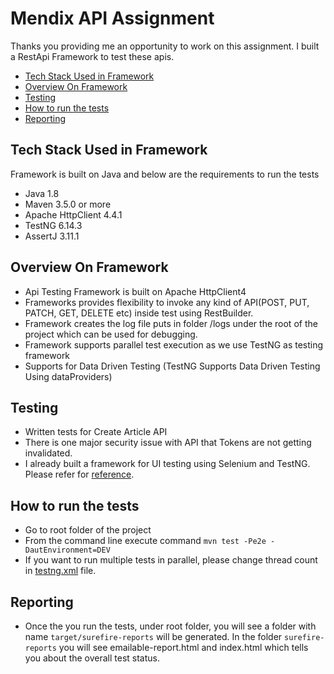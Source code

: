 # Mendix API Assignment

Thanks you providing me an opportunity to work on this assignment. I built a RestApi Framework to test these apis.

* [Tech Stack Used in Framework](#tech-stack-used-in-framework)
* [Overview On Framework](#Overview-On-Framework)
* [Testing](#testing)
* [How to run the tests](#how-to-run-the-tests)
* [Reporting](#reporting)

## Tech Stack Used in Framework

Framework is built on Java and below are the requirements to run the tests

* Java 1.8
* Maven 3.5.0 or more
* Apache HttpClient 4.4.1
* TestNG 6.14.3
* AssertJ 3.11.1

## Overview On Framework

* Api Testing Framework is built on Apache HttpClient4
* Frameworks provides flexibility to invoke any kind of API(POST, PUT, PATCH, GET, DELETE etc) inside test using RestBuilder.
* Framework creates the log file puts in folder /logs under the root of the project which can be used for debugging.
* Framework supports parallel test execution as we use TestNG as testing framework
* Supports for Data Driven Testing (TestNG Supports Data Driven Testing Using dataProviders)

## Testing

* Written tests for Create Article API
* There is one major security issue with API that Tokens are not getting invalidated.
* I already built a framework for UI testing using Selenium and TestNG. Please refer for [reference](https://github.com/AnjiB/anji-selenium-projects/tree/master/AnjiSeleniumProject).

## How to run the tests
* Go to root folder of the project
* From the command line execute command `mvn test -Pe2e -DautEnvironment=DEV`
* If you want to run multiple tests in parallel, please change thread count in [testng.xml](https://github.com/AnjiB/anji-rest-api-framework/blob/main/anji-rest-api-framework/testng.xml) file.

## Reporting
* Once the you run the tests, under root folder, you will see a folder with name `target/surefire-reports` will be generated.
In the folder `surefire-reports` you will see emailable-report.html and index.html which tells you about the overall test status.
